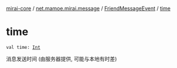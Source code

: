 [mirai-core](../../index.md) / [net.mamoe.mirai.message](../index.md) / [FriendMessageEvent](index.md) / [time](./time.md)

# time

`val time: `[`Int`](https://kotlinlang.org/api/latest/jvm/stdlib/kotlin/-int/index.html)

消息发送时间 (由服务器提供, 可能与本地有时差)

